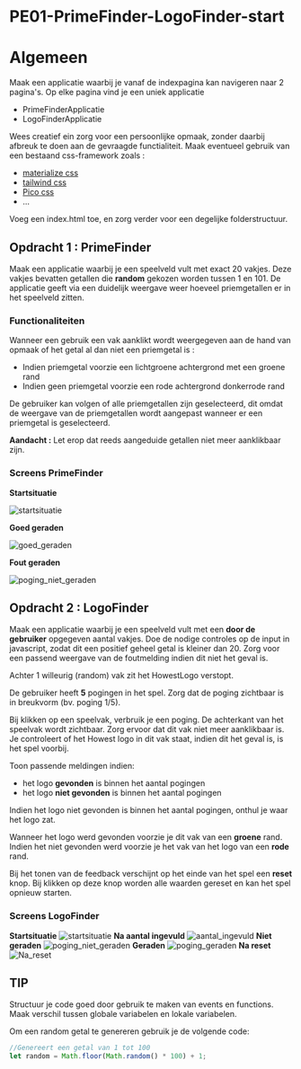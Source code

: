 # PE01-PrimeFinder-LogoFinder-start
# Algemeen
Maak een applicatie waarbij je vanaf de indexpagina kan navigeren naar 2 pagina's.
Op elke pagina vind je een uniek applicatie

* PrimeFinderApplicatie
* LogoFinderApplicatie

Wees creatief ein zorg voor een persoonlijke opmaak, zonder daarbij afbreuk te doen aan de gevraagde functialiteit. Maak eventueel gebruik van een bestaand css-framework zoals :

- [materialize css](https://materializecss.com/)
- [tailwind css](https://tailwindcss.com/)
- [Pico css](https://picocss.com/)
- ...

Voeg een index.html toe, en zorg verder voor een degelijke folderstructuur.

## Opdracht 1 : PrimeFinder
Maak een applicatie waarbij je een speelveld vult met exact 20 vakjes.
Deze vakjes bevatten getallen die **random** gekozen worden tussen 1 en 101.
De applicatie geeft via een duidelijk weergave weer hoeveel priemgetallen er in het speelveld zitten.

### Functionaliteiten
Wanneer een gebruik een vak aanklikt wordt weergegeven aan de hand van opmaak of het getal al dan niet een priemgetal is :
- Indien priemgetal voorzie een lichtgroene achtergrond met een groene rand
- Indien geen priemgetal voorzie een rode achtergrond donkerrode rand

De gebruiker kan volgen of alle priemgetallen zijn geselecteerd, dit omdat de weergave van de priemgetallen wordt aangepast wanneer er een priemgetal is geselecteerd.

**Aandacht :** 
Let erop dat reeds aangeduide getallen niet meer aanklikbaar zijn.

### Screens PrimeFinder
**Startsituatie**

![startsituatie](screens/StartPrime.png)

**Goed geraden**

![goed_geraden](screens/CorrectPrime.png)

**Fout geraden**

![poging_niet_geraden](screens/WrongPrime.png)



## Opdracht 2 : LogoFinder
Maak een applicatie waarbij je een speelveld vult met een **door de gebruiker** opgegeven aantal vakjes. Doe de nodige controles op de input in javascript, zodat dit een positief geheel getal is kleiner dan 20. Zorg voor een passend weergave van de foutmelding indien dit niet het geval is. 

Achter 1 willeurig (random) vak zit het HowestLogo verstopt. 

De gebruiker heeft **5** pogingen in het spel. Zorg dat de poging zichtbaar is in breukvorm (bv. poging 1/5).

Bij klikken op een speelvak, verbruik je een poging. De achterkant van het speelvak wordt zichtbaar. Zorg ervoor dat dit vak niet meer aanklikbaar is. Je controleert of het Howest logo in dit vak staat, indien dit het geval is, is het spel voorbij. 

Toon passende meldingen indien:
- het logo **gevonden** is binnen het aantal pogingen
- het logo **niet gevonden** is binnen het aantal pogingen

Indien het logo niet gevonden is binnen het aantal pogingen, onthul je waar het logo zat.

Wanneer het logo werd gevonden voorzie je dit vak van een **groene** rand. Indien het niet gevonden werd voorzie je het vak van het logo van een **rode** rand.

Bij het tonen van de feedback verschijnt op het einde van het spel een **reset** knop. Bij klikken op deze knop
worden alle waarden gereset en kan het spel opnieuw starten.

### Screens LogoFinder
**Startsituatie**
![startsituatie](screens/Start.png)
**Na aantal ingevuld**
![aantal_ingevuld](screens/NaAantalIngevuld.png)
**Niet geraden**
![poging_niet_geraden](screens/Poging_niet_geraden.png)
**Geraden**
![poging_geraden](screens/Poging_geraden.png)
**Na reset**
![Na_reset](screens/Start.png)


## TIP
Structuur je code goed door gebruik te maken van events en functions. Maak verschil tussen globale variabelen en lokale variabelen.

Om een random getal te genereren gebruik je de volgende code:
```javascript
//Genereert een getal van 1 tot 100
let random = Math.floor(Math.random() * 100) + 1;
```

